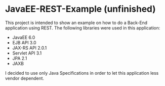 # JavaEE-REST-Example (unfinished)
This project is intended to show an example on how to do a Back-End application using REST. 
The following libraries were used in this application: 

* JavaEE 6.0
* EJB API 3.0
* JAX-RS API 2.0.1
* Servlet API 3.1
* JPA 2.1
* JAXB

I decided to use only Java Specifications in order to let this application less vendor dependent.
